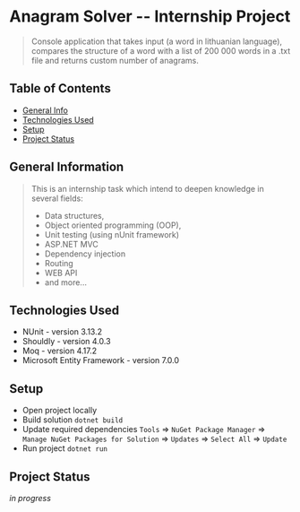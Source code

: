 # Anagram Solver -- Internship Project

> Console application that takes input (a word in lithuanian language), compares 
> the structure of a word with a list of 200 000 words in a .txt file and returns custom 
> number of anagrams.


## Table of Contents
* [General Info](#general-information)
* [Technologies Used](#technologies-used)
* [Setup](#setup)
* [Project Status](#project-status)

## General Information

> This is an internship task which intend to deepen knowledge in several fields:
> *  Data structures,
> *  Object oriented programming (OOP),
> *  Unit testing (using nUnit framework)
> *  ASP.NET MVC
> *  Dependency injection
> *  Routing
> *  WEB API
> *  and more...

## Technologies Used

- NUnit - version 3.13.2
- Shouldly - version 4.0.3
- Moq - version 4.17.2
- Microsoft Entity Framework - version 7.0.0

## Setup

- Open project locally
- Build solution `dotnet build`
- Update required dependencies `Tools` => `NuGet Package Manager` => `Manage NuGet Packages for Solution` => `Updates` => `Select All` => `Update`
- Run project `dotnet run`

## Project Status

_in progress_